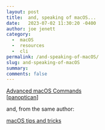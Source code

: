 ```yaml
---
layout: post
title:  and, speaking of macOS...
date:   2023-07-02 11:30:20 -0400
author: joe jenett
category:
  -  macOS
  -  resources
  -  cli
permalink: /and-speaking-of-macOS/
slug: and-speaking-of-macOS
summary: 
comments: false
---
```

<p><a title="Advanced macOS Commands" href="https://saurabhs.org/advanced-macos-commands">Advanced macOS Commands</a><br>[<a title="panoptican" href="https://pinboard.in/u:panoptican">panoptican</a>]</p>
<p>and, from the same author:</p>
<p><a title="macOS tips and tricks" href="https://saurabhs.org/macos-tips">macOS tips and tricks</a></p>
<p></p>
<a href="https://brid.gy/publish/mastodon"></a>